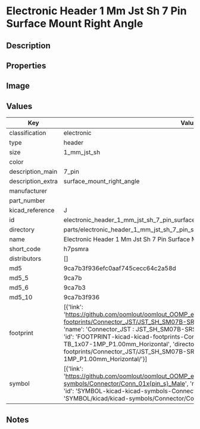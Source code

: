 # Electronic Header 1 Mm Jst Sh 7 Pin Surface Mount Right Angle

## Description

## Properties


## Image


## Values

| Key | Value |
| --- | --- |
| classification | electronic |
| type | header |
| size | 1_mm_jst_sh |
| color |  |
| description_main | 7_pin |
| description_extra | surface_mount_right_angle |
| manufacturer |  |
| part_number |  |
| kicad_reference | J |
| id | electronic_header_1_mm_jst_sh_7_pin_surface_mount_right_angle |
| directory | parts/electronic_header_1_mm_jst_sh_7_pin_surface_mount_right_angle |
| name | Electronic Header 1 Mm Jst Sh 7 Pin Surface Mount Right Angle |
| short_code | h7psmra |
| distributors | [] |
| md5 | 9ca7b3f936efc0aaf745cecc64c2a58d |
| md5_5 | 9ca7b |
| md5_6 | 9ca7b3 |
| md5_10 | 9ca7b3f936 |
| footprint | [{'link': 'https://github.com/oomlout/oomlout_OOMP_eda_V2/tree/main/FOOTPRINT/kicad/kicad-footprints/Connector_JST/JST_SH_SM07B-SRSS-TB_1x07-1MP_P1.00mm_Horizontal', 'name': 'Connector_JST : JST_SH_SM07B-SRSS-TB_1x07-1MP_P1.00mm_Horizontal', 'id': 'FOOTPRINT-kicad-kicad-footprints-Connector_JST-JST_SH_SM07B-SRSS-TB_1x07-1MP_P1.00mm_Horizontal', 'directory': 'FOOTPRINT/kicad/kicad-footprints/Connector_JST/JST_SH_SM07B-SRSS-TB_1x07-1MP_P1.00mm_Horizontal/'}] |
| symbol | [{'link': 'https://github.com/oomlout/oomlout_OOMP_eda_V2/tree/main/SYMBOL/kicad/kicad-symbols/Connector/Conn_01x{pin_s}_Male', 'name': 'Connector : Conn_01x07_Male', 'id': 'SYMBOL-kicad-kicad-symbols-Connector-Conn_01x07_Male', 'directory': 'SYMBOL/kicad/kicad-symbols/Connector/Conn_01x07_Male/'}] |

## Notes

